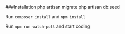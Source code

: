 

###Installation
php artisan migrate
php artisan db:seed

Run ``composer install`` and ``npm install``

Run ``npm run watch-poll`` and start coding
